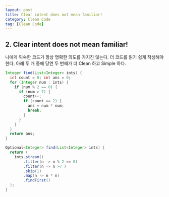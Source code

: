```yaml
---
layout: post
title: Clear intent does not mean familiar!
category: Clean Code
tag: [Clean Code]
---
```


## 2. Clear intent does not mean familiar!

나에게 익숙한 코드가 항상 명확한 의도를 가지진 않는다. 더 코드를 읽기 쉽게 작성해야 한다. 아래 두 개 중에 당연 두 번째가 더 Clean 하고 Simple 하다.

```java
Integer find(List<Integer> ints) {
  int count = 0; int ans = 0;
  for (Integer num : ints) {
    if (num % 2 == 0) {
      if (num > 7) {
        count++;
        if (count == 2) {
          ans = num * num;
          break;
        }
      }
    }
  }
  return ans;
}
```

```java
Optional<Integer> find(List<Integer> ints) {
  return (
    ints.stream()
        .filter(n -> n % 2 == 0)
        .filter(n -> n >7 )
        .skip(1)
        .map(n -> n * n)
        .findFirst()
  );
}
```
